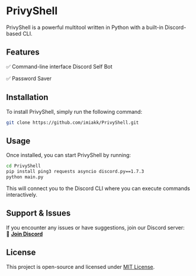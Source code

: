 

# **PrivyShell**  

PrivyShell is a powerful multitool written in Python with a built-in Discord-based CLI.

## **Features**  
✅ Command-line interface Discord Self Bot 

✅️ Password Saver

## **Installation**  
To install PrivyShell, simply run the following command:  

```bash
git clone https://github.com/imiakk/PrivyShell.git
```


## **Usage**  
Once installed, you can start PrivyShell by running:  

```bash
cd PrivyShell
pip install ping3 requests asyncio discord.py==1.7.3
python main.py
```

This will connect you to the Discord CLI where you can execute commands interactively.  

## **Support & Issues**  
If you encounter any issues or have suggestions, join our Discord server:  
🔗 **[Join Discord](https://discord.gg/jtejWK5MmT)**  

## **License**  
This project is open-source and licensed under [MIT License](LICENSE).  


